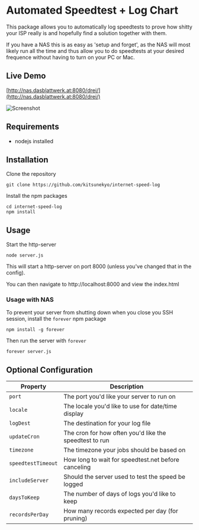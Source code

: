 # Automated Speedtest + Log Chart
This package allows you to automatically log speedtests to prove how shitty your ISP really is and hopefully find a solution together with them.

If you have a NAS this is as easy as 'setup and forget', as the NAS will most likely run all the time and thus allow you to do speedtests at your desired frequence without having to turn on your PC or Mac.

## Live Demo

[http://nas.dasblattwerk.at:8080/drei/](http://nas.dasblattwerk.at:8080/drei/)

![Screenshot](https://raw.githubusercontent.com/kitsunekyo/internet-speed-log/master/img/screenshot.jpg)

## Requirements
* nodejs installed

## Installation
Clone the repository
```
git clone https://github.com/kitsunekyo/internet-speed-log
```
Install the npm packages
```
cd internet-speed-log
npm install
```

## Usage
Start the http-server

```
node server.js
```
This will start a http-server on port 8000 (unless you've changed that in the config).

You can then navigate to http://localhost:8000 and view the index.html

### Usage with NAS

To prevent your server from shutting down when you close you SSH session, install the `forever` npm package
```
npm install -g forever
```
Then run the server with `forever`
```
forever server.js
```

## Optional Configuration

| Property   			| Description                    						|
|-----------------------|-------------------------------------------------------|
| `port` 				| The port you'd like your server to run on 			|
| `locale`				| The locale you'd like to use for date/time display 	|
| `logDest`				| The destination for your log file						|
| `updateCron`			| The cron for how often you'd like the speedtest to run|
| `timezone`			| The timezone your jobs should be based on				|
| `speedtestTimeout`	| How long to wait for speedtest.net before canceling	|
| `includeServer`		| Should the server used to test the speed be logged	|
| `daysToKeep`			| The number of days of logs you'd like to keep			|
| `recordsPerDay`		| How many records expected per day (for pruning)		|